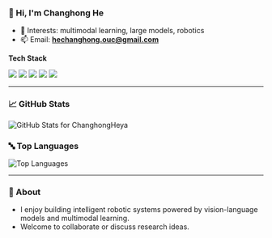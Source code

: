 <!-- README.md —— 放到 https://github.com/ChanghongHeya/ChanghongHeya 仓库根目录 -->

<h3 align="left">👋 Hi, I'm Changhong He</h3>

- 🌱 Interests: multimodal learning, large models, robotics  
- 📫 Email: **hechanghong.ouc@gmail.com**

**Tech Stack**

<img src="https://img.shields.io/badge/Python-3776AB?style=flat-square&logo=python&logoColor=white" />
<img src="https://img.shields.io/badge/ROS-22314E?style=flat-square&logo=ros&logoColor=white" />
<img src="https://img.shields.io/badge/C++-00599C?style=flat-square&logo=c%2B%2B&logoColor=white" />
<img src="https://img.shields.io/badge/PyTorch-EE4C2C?style=flat-square&logo=pytorch&logoColor=white" />
<img src="https://img.shields.io/badge/Ubuntu-E95420?style=flat-square&logo=ubuntu&logoColor=white" />

---

### 📈 GitHub Stats

<!-- 使用稳定镜像，减少限流问题 -->
<img
  src="https://github-readme-stats-git-masterrstaa-rickstaa.vercel.app/api?username=ChanghongHeya&show_icons=true&include_all_commits=true&count_private=true"
  alt="GitHub Stats for ChanghongHeya"
/>

### 🔤 Top Languages
<img
  src="https://github-readme-stats-git-masterrstaa-rickstaa.vercel.app/api/top-langs/?username=ChanghongHeya&layout=compact&hide_title=false"
  alt="Top Languages"
/>

<!-- 可选：提交连击图（若需显示，把下面一段取消注释）
<img
  src="https://streak-stats.demolab.com?user=ChanghongHeya&theme=default"
  alt="GitHub Streak"
 />
-->

---

### 💬 About
- I enjoy building intelligent robotic systems powered by vision-language models and multimodal learning.
- Welcome to collaborate or discuss research ideas.


